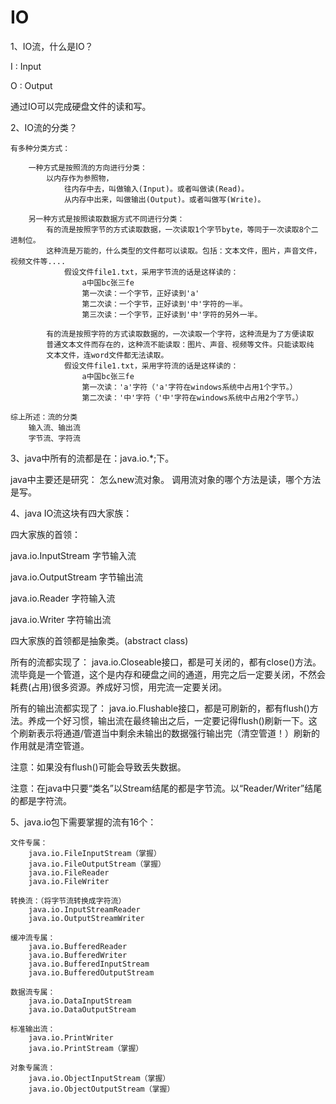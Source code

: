 # IO
1、IO流，什么是IO？

I : Input

O : Output

通过IO可以完成硬盘文件的读和写。

2、IO流的分类？

	有多种分类方式：

		一种方式是按照流的方向进行分类：
			以内存作为参照物，
				往内存中去，叫做输入(Input)。或者叫做读(Read)。
				从内存中出来，叫做输出(Output)。或者叫做写(Write)。

		另一种方式是按照读取数据方式不同进行分类：
			有的流是按照字节的方式读取数据，一次读取1个字节byte，等同于一次读取8个二进制位。
			这种流是万能的，什么类型的文件都可以读取。包括：文本文件，图片，声音文件，视频文件等....
				假设文件file1.txt，采用字节流的话是这样读的：
					a中国bc张三fe
					第一次读：一个字节，正好读到'a'
					第二次读：一个字节，正好读到'中'字符的一半。
					第三次读：一个字节，正好读到'中'字符的另外一半。

			有的流是按照字符的方式读取数据的，一次读取一个字符，这种流是为了方便读取
			普通文本文件而存在的，这种流不能读取：图片、声音、视频等文件。只能读取纯
			文本文件，连word文件都无法读取。
				假设文件file1.txt，采用字符流的话是这样读的：
					a中国bc张三fe
					第一次读：'a'字符（'a'字符在windows系统中占用1个字节。）
					第二次读：'中'字符（'中'字符在windows系统中占用2个字节。）
	
	综上所述：流的分类
		输入流、输出流
		字节流、字符流
3、java中所有的流都是在：java.io.\*;下。

java中主要还是研究：
怎么new流对象。
调用流对象的哪个方法是读，哪个方法是写。

4、java IO流这块有四大家族：

四大家族的首领：

java.io.InputStream  字节输入流

java.io.OutputStream 字节输出流

java.io.Reader		字符输入流

java.io.Writer		字符输出流

四大家族的首领都是抽象类。(abstract class)

所有的流都实现了：
java.io.Closeable接口，都是可关闭的，都有close()方法。流毕竟是一个管道，这个是内存和硬盘之间的通道，用完之后一定要关闭，不然会耗费(占用)很多资源。养成好习惯，用完流一定要关闭。

所有的输出流都实现了：
java.io.Flushable接口，都是可刷新的，都有flush()方法。养成一个好习惯，输出流在最终输出之后，一定要记得flush()刷新一下。这个刷新表示将通道/管道当中剩余未输出的数据强行输出完（清空管道！）刷新的作用就是清空管道。

注意：如果没有flush()可能会导致丢失数据。


注意：在java中只要“类名”以Stream结尾的都是字节流。以“Reader/Writer”结尾的都是字符流。

5、java.io包下需要掌握的流有16个：
	
	文件专属：
		java.io.FileInputStream（掌握）
		java.io.FileOutputStream（掌握）
		java.io.FileReader
		java.io.FileWriter

	转换流：（将字节流转换成字符流）
		java.io.InputStreamReader
		java.io.OutputStreamWriter

	缓冲流专属：
		java.io.BufferedReader
		java.io.BufferedWriter
		java.io.BufferedInputStream
		java.io.BufferedOutputStream

	数据流专属：
		java.io.DataInputStream
		java.io.DataOutputStream

	标准输出流：
		java.io.PrintWriter
		java.io.PrintStream（掌握）

	对象专属流：
		java.io.ObjectInputStream（掌握）
		java.io.ObjectOutputStream（掌握）
